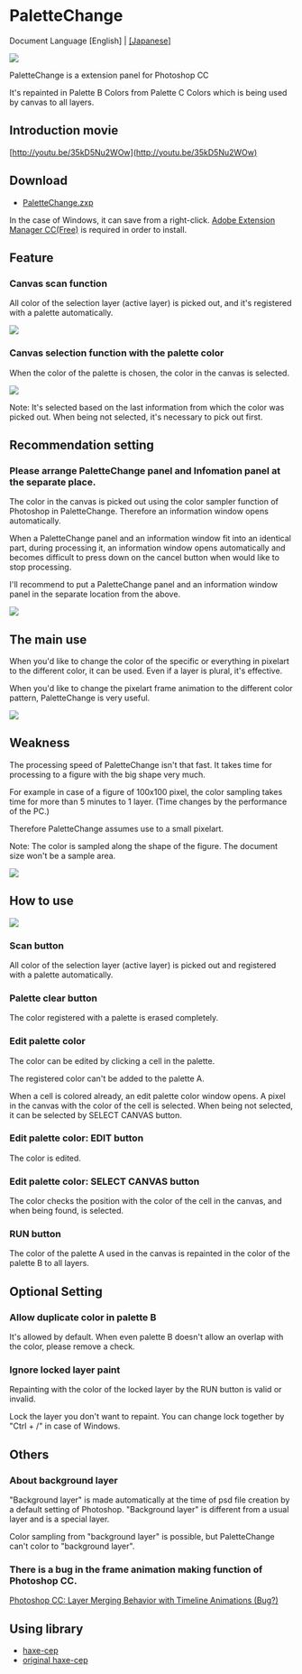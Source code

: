 PaletteChange
=======
Document Language [English] | [[Japanese]](README_jp.md)

![ ](assets/readme/main.png)

PaletteChange is a extension panel for Photoshop CC

It's repainted in Palette B Colors from Palette C Colors which is being used by canvas to all layers.

## Introduction movie

[http://youtu.be/35kD5Nu2WOw](http://youtu.be/35kD5Nu2WOw)

## Download

* [PaletteChange.zxp](https://raw.github.com/siratama/PaletteChange/master/download/PaletteChange.zxp)

In the case of Windows, it can save from a right-click. [Adobe Extension Manager CC(Free)](http://www.adobe.com/exchange/em_download/) is required in order to install. 

## Feature

### Canvas scan function

All color of the selection layer (active layer) is picked out, and it's registered with a palette automatically.

![ ](assets/readme/feature_color_sampling.png)

### Canvas selection function with the palette color

When the color of the palette is chosen, the color in the canvas is selected.

![ ](assets/readme/feature_select_color.png)

Note: It's selected based on the last information from which the color was picked out.
When being not selected, it's necessary to pick out first.

## Recommendation setting

### Please arrange PaletteChange panel and Infomation panel at the separate place.

The color in the canvas is picked out using the color sampler function of Photoshop in PaletteChange.
Therefore an information window opens automatically.

When a PaletteChange panel and an information window fit into an identical part, 
during processing it, 
an information window opens automatically and becomes difficult to press down on the cancel button when would like to stop processing.

I'll recommend to put a PaletteChange panel and an information window panel in the separate location from the above.

![ ](assets/readme/recommend.png)

## The main use

When you'd like to change the color of the specific or everything in pixelart to the different color, it can be used.
Even if a layer is plural, it's effective.

When you'd like to change the pixelart frame animation to the different color pattern, PaletteChange is very useful.

![ ](assets/readme/main_use.png)

## Weakness

The processing speed of PaletteChange isn't that fast. It takes time for processing to a figure with the big shape very much.

For example in case of a figure of 100x100 pixel, the color sampling takes time for more than 5 minutes to 1 layer.
(Time changes by the performance of the PC.)

Therefore PaletteChange assumes use to a small pixelart.

Note: The color is sampled along the shape of the figure. The document size won't be a sample area.

![ ](assets/readme/color_sampling_area.png)

## How to use

![ ](assets/readme/how_to_use.png)

### Scan button

All color of the selection layer (active layer) is picked out and registered with a palette automatically.

### Palette clear button

The color registered with a palette is erased completely.

### Edit palette color

The color can be edited by clicking a cell in the palette.

The registered color can't be added to the palette A.

When a cell is colored already, an edit palette color window opens.
A pixel in the canvas with the color of the cell is selected.
When being not selected, it can be selected by SELECT CANVAS button.

### Edit palette color: EDIT button

The color is edited.

### Edit palette color: SELECT CANVAS button

The color checks the position with the color of the cell in the canvas, and when being found, is selected.

### RUN button

The color of the palette A used in the canvas is repainted in the color of the palette B to all layers.

## Optional Setting

### Allow duplicate color in palette B

It's allowed by default. When even palette B doesn't allow an overlap with the color, please remove a check.

### Ignore locked layer paint

Repainting with the color of the locked layer by the RUN button is valid or invalid.

Lock the layer you don't want to repaint.
You can change lock together by "Ctrl + /" in case of Windows.

## Others

### About background layer

"Background layer" is made automatically at the time of psd file creation by a default setting of Photoshop.
"Background layer" is different from a usual layer and is a special layer.

Color sampling from "background layer" is possible, but PaletteChange can't color to "background layer".

### There is a bug in the frame animation making function of Photoshop CC. 

[Photoshop CC: Layer Merging Behavior with Timeline Animations (Bug?)](https://forums.adobe.com/thread/1355933)

## Using library

* [haxe-cep](https://github.com/siratama/haxe-cep)
* [original haxe-cep](https://github.com/tmskst/haxe-cep)
